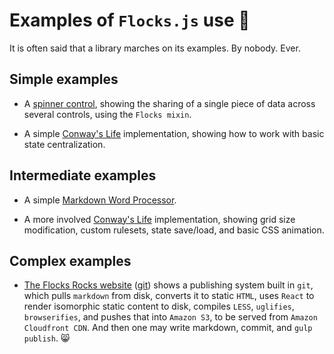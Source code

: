 # Examples of `Flocks.js` use 🚀

It is often said that a library marches on its examples.  By nobody.  Ever.





## Simple examples

* A [spinner control](/examples/tiny/), showing the sharing of a single piece of data
  across several controls, using the `Flocks mixin`.

* A simple [Conway's Life](/examples/simple_conways_life/) implementation, showing how to work with
  basic state centralization.





## Intermediate examples

* A simple [Markdown Word Processor](/examples/markdown_word_processor/).

* A more involved [Conway's Life](/examples/conways_life/) implementation, showing grid size modification,
  custom rulesets, state save/load, and basic CSS animation.





## Complex examples

* [The Flocks Rocks website](http://flocks.rocks/) ([git](https://github.com/StoneCypher/flocks.rocks)) shows
  a publishing system built in `git`, which pulls `markdown` from disk, converts it to static `HTML`, uses
  `React` to render isomorphic static content to disk, compiles `LESS`, `uglifies`, `browserifies`, and pushes
  that into `Amazon S3`, to be served from `Amazon Cloudfront CDN`.  And then one may write markdown, commit,
  and `gulp publish`.  😸